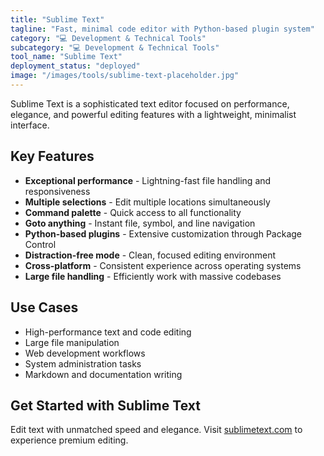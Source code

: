 ```yaml
---
title: "Sublime Text"
tagline: "Fast, minimal code editor with Python-based plugin system"
category: "💻 Development & Technical Tools"
subcategory: "💻 Development & Technical Tools"
tool_name: "Sublime Text"
deployment_status: "deployed"
image: "/images/tools/sublime-text-placeholder.jpg"
---
```

Sublime Text is a sophisticated text editor focused on performance, elegance, and powerful editing features with a lightweight, minimalist interface.

## Key Features

- **Exceptional performance** - Lightning-fast file handling and responsiveness
- **Multiple selections** - Edit multiple locations simultaneously
- **Command palette** - Quick access to all functionality
- **Goto anything** - Instant file, symbol, and line navigation
- **Python-based plugins** - Extensive customization through Package Control
- **Distraction-free mode** - Clean, focused editing environment
- **Cross-platform** - Consistent experience across operating systems
- **Large file handling** - Efficiently work with massive codebases

## Use Cases

- High-performance text and code editing
- Large file manipulation
- Web development workflows
- System administration tasks
- Markdown and documentation writing

## Get Started with Sublime Text

Edit text with unmatched speed and elegance. Visit [sublimetext.com](https://www.sublimetext.com) to experience premium editing.